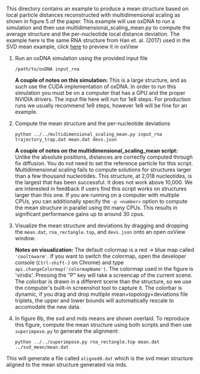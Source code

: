 This directory contains an example to produce a mean structure based on local particle distances reconstructed with multidimensional scaling as shown in figure 5 of the paper.  This example will use oxDNA to run a simulation and then use multidimensional_scaling_mean.py to compute the average structure and the per-nucleotide local distance deviation.  The example here is the same RNA structure from Han et. al. (2017) used in the SVD mean example, click [here](https://sulcgroup.github.io/oxdna-viewer/?configuration=https%3A%2F%2Fraw.githubusercontent.com%2Fsulcgroup%2Foxdna_analysis_tools%2Fmaster%2Fpaper_examples%2Fmds_mean%2Frna_rectangle.dat&topology=https%3A%2F%2Fraw.githubusercontent.com%2Fsulcgroup%2Foxdna_analysis_tools%2Fmaster%2Fpaper_examples%2Fmds_mean%2Frna_rectangle.top) to preview it in oxView

1. Run an oxDNA simulation using the provided input file
   ```
   /path/to/oxDNA input_rna
   ```
   **A couple of notes on this simulation:**
     This is a large structure, and as such use the CUDA implementation of oxDNA.  In order to run this simulation you must be on a computer that has a GPU and the proper NVIDIA drivers. The input file here will run for 1e8 steps.  For production runs we usually recommend 1e9 steps, however 1e8 will be fine for an example.

2. Compute the mean structure and the per-nucleotide deviations
   ```
   python ../../multidimensional_scaling_mean.py input_rna trajectory_trap.dat mean.dat devs.json
   ```
   **A couple of notes on the multidimensional_scaling_mean script:**
     Unlike the absolute positions, distances are correctly computed through fix diffusion.  You do not need to set the reference particle for this script. Multidimensional scaling fails to compute solutions for structures larger than a few thousand nucleotides.  This structure, at 2,018 nucleotides, is the largest that has been successful.  It does not work above 10,000.  We are interested in feedback if users find this script works on structures larger than this one.
     If you are running on a computer with multiple CPUs, you can additionally specify the `-p <number>` option to compute the mean structure in parallel using tht many CPUs.  This results in significant performance gains up to around 30 cpus.

3. Visualize the mean structure and deviations by dragging and dropping the `mean.dat`, `rna_rectangle.top`, and `devs.json` onto an open oxView window.

   **Notes on visualization:**
   The default colormap is a red -> blue map called `'cooltowarm'`.  If you want to switch the colormap, open the developer console (`Ctrl-shift-J` on Chrome) and type `api.changeColormap('colormapName')`.  The colormap used in the figure is 'viridis'.
   Pressing the "P" key will take a screencap of the current scene.  The colorbar is drawn in a different scene than the structure, so we use the computer's built-in screenshot tool to capture it.
   The colorbar is dynamic, if you drag and drop multiple mean+topology+deviations file triplets, the upper and lower bounds will automatically rescale to accomodate the new data.

4. In figure 6b, the svd and mds means are shown overlaid.  To reproduce this figure, compute the mean structure using both scripts and then use `superimpose.py` to generate the alignment:
   ```
   python ../../superimpose.py rna_rectangle.top mean.dat ../svd_mean/mean.dat
   ```
This will generate a file called `aligned0.dat` which is the svd mean structure aligned to the mean structure generated via mds.

